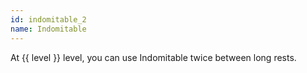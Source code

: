 ```yaml
---
id: indomitable_2
name: Indomitable
---
```

At {{ level }} level, you can use Indomitable twice between long rests.

